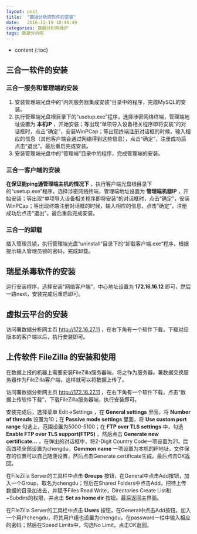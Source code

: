 ```yaml
---
layout: post
title:  "数据分析网软件的安装"
date:   2016-12-19 10:46:49
categories: 数据分析网维护
tags: 数据分析网
---
```


* content
{:toc}

## 三合一软件的安装

### 三合一服务和管理端的安装

1. 安装管理端光盘中的“内网服务器集成安装”目录中的程序，完成MySQL的安装。
2. 执行管理端光盘根目录下的“usetup.exe”程序，选择涉密网络终端，管理端地址设置为 **本机IP** ，开始安装；等出现“单项导入设备相关程序即将安装”的对话框时，点击“确定”，安装WinPCap；等出现终端注册对话框的时候，输入相应的信息（其他客户端会通过网络得到这些信息），点击“确定”，注册成功后点击“退出”。最后重启完成安装。
3. 安装管理端光盘中的“管理端”目录中的程序，完成管理端的安装。

### 三合一客户端的安装

**在保证能ping通管理端主机的情况下** ，执行客户端光盘根目录下的“usetup.exe”程序，选择涉密网络终端，管理端地址设置为 **管理端机器IP** ，开始安装；等出现“单项导入设备相关程序即将安装”的对话框时，点击“确定”，安装WinPCap；等出现终端注册对话框的时候，输入相应的信息，点击“确定”，注册成功后点击“退出”。最后重启完成安装。

### 三合一的卸载

插入管理员锁，执行管理端光盘“uninstall”目录下的“卸载客户端.exe”程序，根据提示输入管理员锁的密码，完成卸载。


## 瑞星杀毒软件的安装

运行安装程序，选择安装“网络客户端”，中心地址设置为 **172.16.16.12** 即可，然后一路next，安装完成后重启即可。


## 虚拟云平台的安装

访问署数据分析网主页 http://172.16.27.11 ，在右下角有一个软件下载，下载对应版本的客户端以后，执行安装即可。


## 上传软件 FileZilla 的安装和使用

在数据上报的机器上需要安装FileZilla服务器端，将之作为服务器，署数据交换服务器作为FileZilla客户端，这样就可以将数据上传了。

访问署数据分析网主页 http://172.16.27.11 ，在右下角有一个软件下载，点击“数据上传软件下载”，下载FileZilla服务器端，执行安装即可。

安装完成后，选择菜单 Edit->Settings ，在 **General settings** 里面，将 **Number of threads** 设置为10；在 **Passive mode settings** 里面，将 **Use custom port range** 勾选上，范围设置为5000-5100；在 **FTP over TLS settings** 中，勾选 **Enable FTP over TLS support(FTPS)** ，然后点击 **Generate new certificate...** ，在弹出的对话框中，将2-Digit Country Code一项设置为21，后面四项全部设置为chengdu，**Common name** 一项设置为本机的IP地址，文件保存的位置可以自己随便设置，然后点击Generate certificate生成。最后点击OK返回。

在FileZilla Server的工具栏中点击 **Groups** 按钮，在General中点击Add按钮，加入一个Group，取名为chengdu；然后在Shared Folders中点击Add，把待上传数据的目录加进去，并赋予Files Read Write，Directories Create List和+Subdirs的权限，并点击 **Set as home dir** 按钮。最后返回主界面。

在FileZilla Server的工具栏中点击 **Users** 按钮，在General中点击Add按钮，加入一个用户chengdu，将其用户组也设置为chengdu，在password一栏中输入相应的密码；然后在Speed Limits中，勾选No Limit，点击OK返回。
